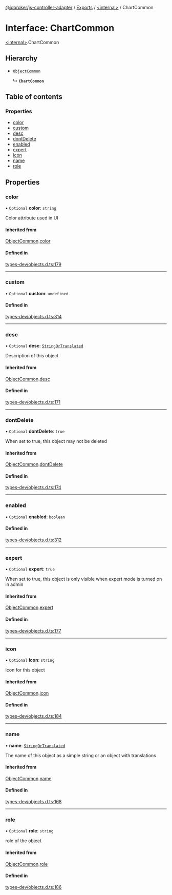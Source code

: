 [@iobroker/js-controller-adapter](../README.md) / [Exports](../modules.md) / [\<internal\>](../modules/internal_.md) / ChartCommon

# Interface: ChartCommon

[\<internal\>](../modules/internal_.md).ChartCommon

## Hierarchy

- [`ObjectCommon`](internal_.ObjectCommon.md)

  ↳ **`ChartCommon`**

## Table of contents

### Properties

- [color](internal_.ChartCommon.md#color)
- [custom](internal_.ChartCommon.md#custom)
- [desc](internal_.ChartCommon.md#desc)
- [dontDelete](internal_.ChartCommon.md#dontdelete)
- [enabled](internal_.ChartCommon.md#enabled)
- [expert](internal_.ChartCommon.md#expert)
- [icon](internal_.ChartCommon.md#icon)
- [name](internal_.ChartCommon.md#name)
- [role](internal_.ChartCommon.md#role)

## Properties

### color

• `Optional` **color**: `string`

Color attribute used in UI

#### Inherited from

[ObjectCommon](internal_.ObjectCommon.md).[color](internal_.ObjectCommon.md#color)

#### Defined in

[types-dev/objects.d.ts:179](https://github.com/ioBroker/ioBroker.js-controller/blob/bb39b56985d2141130fd7ada5e4d35b1a3779c05/packages/types-dev/objects.d.ts#L179)

___

### custom

• `Optional` **custom**: `undefined`

#### Defined in

[types-dev/objects.d.ts:314](https://github.com/ioBroker/ioBroker.js-controller/blob/bb39b56985d2141130fd7ada5e4d35b1a3779c05/packages/types-dev/objects.d.ts#L314)

___

### desc

• `Optional` **desc**: [`StringOrTranslated`](../modules/internal_.md#stringortranslated)

Description of this object

#### Inherited from

[ObjectCommon](internal_.ObjectCommon.md).[desc](internal_.ObjectCommon.md#desc)

#### Defined in

[types-dev/objects.d.ts:171](https://github.com/ioBroker/ioBroker.js-controller/blob/bb39b56985d2141130fd7ada5e4d35b1a3779c05/packages/types-dev/objects.d.ts#L171)

___

### dontDelete

• `Optional` **dontDelete**: ``true``

When set to true, this object may not be deleted

#### Inherited from

[ObjectCommon](internal_.ObjectCommon.md).[dontDelete](internal_.ObjectCommon.md#dontdelete)

#### Defined in

[types-dev/objects.d.ts:174](https://github.com/ioBroker/ioBroker.js-controller/blob/bb39b56985d2141130fd7ada5e4d35b1a3779c05/packages/types-dev/objects.d.ts#L174)

___

### enabled

• `Optional` **enabled**: `boolean`

#### Defined in

[types-dev/objects.d.ts:312](https://github.com/ioBroker/ioBroker.js-controller/blob/bb39b56985d2141130fd7ada5e4d35b1a3779c05/packages/types-dev/objects.d.ts#L312)

___

### expert

• `Optional` **expert**: ``true``

When set to true, this object is only visible when expert mode is turned on in admin

#### Inherited from

[ObjectCommon](internal_.ObjectCommon.md).[expert](internal_.ObjectCommon.md#expert)

#### Defined in

[types-dev/objects.d.ts:177](https://github.com/ioBroker/ioBroker.js-controller/blob/bb39b56985d2141130fd7ada5e4d35b1a3779c05/packages/types-dev/objects.d.ts#L177)

___

### icon

• `Optional` **icon**: `string`

Icon for this object

#### Inherited from

[ObjectCommon](internal_.ObjectCommon.md).[icon](internal_.ObjectCommon.md#icon)

#### Defined in

[types-dev/objects.d.ts:184](https://github.com/ioBroker/ioBroker.js-controller/blob/bb39b56985d2141130fd7ada5e4d35b1a3779c05/packages/types-dev/objects.d.ts#L184)

___

### name

• **name**: [`StringOrTranslated`](../modules/internal_.md#stringortranslated)

The name of this object as a simple string or an object with translations

#### Inherited from

[ObjectCommon](internal_.ObjectCommon.md).[name](internal_.ObjectCommon.md#name)

#### Defined in

[types-dev/objects.d.ts:168](https://github.com/ioBroker/ioBroker.js-controller/blob/bb39b56985d2141130fd7ada5e4d35b1a3779c05/packages/types-dev/objects.d.ts#L168)

___

### role

• `Optional` **role**: `string`

role of the object

#### Inherited from

[ObjectCommon](internal_.ObjectCommon.md).[role](internal_.ObjectCommon.md#role)

#### Defined in

[types-dev/objects.d.ts:186](https://github.com/ioBroker/ioBroker.js-controller/blob/bb39b56985d2141130fd7ada5e4d35b1a3779c05/packages/types-dev/objects.d.ts#L186)
